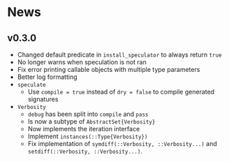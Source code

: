 
# News

## v0.3.0

- Changed default predicate in `install_speculator` to always return `true`
- No longer warns when speculation is not ran
- Fix error printing callable objects with multiple type parameters
- Better log formatting
- `speculate`
    - Use `compile = true` instead of `dry = false` to compile generated signatures
- `Verbosity`
    - `debug` has been split into `compile` and `pass`
    - Is now a subtype of `AbstractSet{Verbosity}`
    - Now implements the iteration interface
    - Implement `instances(::Type{Verbosity})`
    - Fix implementation of `symdiff(::Verbosity, ::Verbosity...)` and `setdiff(::Verbosity, ::Verbosity...)`.

